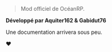 > Mod officiel de OcéanRP.

**Développé par Aquiter162 & Gabidut76**

Une documentation arrivera sous peu.

❤️
